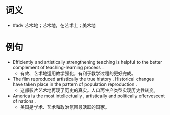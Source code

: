 # 词义
- #adv 艺术地；艺术地，在艺术上；美术地
# 例句
- Efficiently and artistically strengthening teaching is helpful to the better complement of teaching-learning process .
	- 有效、艺术地运用教学强化，有利于教学过程的更好完成。
- The film reproduced artistically the true history . Historical changes have taken place in the pattern of population reproduction .
	- 这部影片艺术地再现了历史的真实。人口再生产类型实现历史性转变。
- America is the most intellectually , artistically and politically effervescent of nations .
	- 美国是学术、艺术和政治氛围最活跃的国家。
